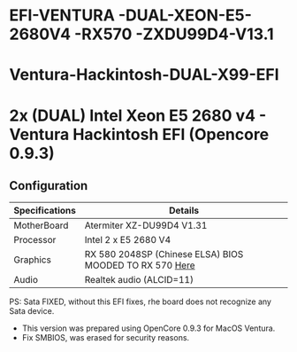 # EFI-VENTURA    -DUAL-XEON-E5-2680V4   -RX570     -ZXDU99D4-V13.1


# Ventura-Hackintosh-DUAL-X99-EFI

# 2x (DUAL) Intel Xeon E5 2680 v4 - Ventura Hackintosh EFI (Opencore 0.9.3)
## Configuration

| Specifications | Details                                                  |
| ------------------- | ------------------------------------------- |
| MotherBoard     | Atermiter XZ-DU99D4 V1.31     					|
| Processor           | Intel 2 x E5 2680 V4   		    |
| Graphics | RX 580 2048SP (Chinese ELSA) BIOS MOODED TO RX 570  [Here](https://github.com/jwagnervaz/ELSA-RX-580-SP-BIOS-MOD)           |
| Audio          | Realtek audio (ALCID=11)            |


PS: Sata FIXED, without this EFI fixes, rhe board does not recognize any Sata device.

- This version was prepared using OpenCore 0.9.3 for MacOS Ventura.
- Fix SMBIOS, was erased for security reasons.
